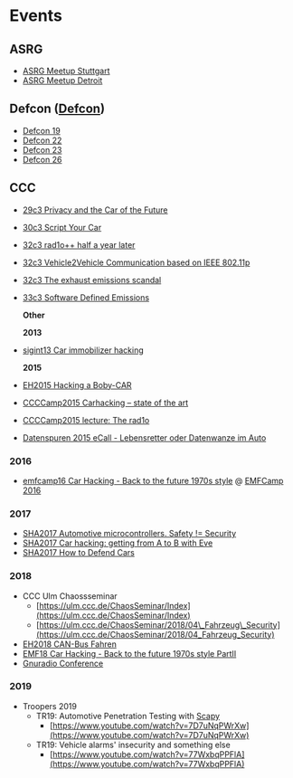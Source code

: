 # Events

## ASRG

* [ASRG Meetup Stuttgart](ASRG-Meetup-Stuttgart)
* [ASRG Meetup Detroit](ASRG-Meetup-Detroit)

## Defcon \([Defcon](https://app.gitbook.com/@andreas-uebener/s/automotivesecwiki/~/edit/drafts/-Lm_8SwzbSMGVVs4M7dm/events-1/defcon)\)

* [Defcon 19](Defcon19)
* [Defcon 22](Defcon22)
* [Defcon 23](Defcon23)
* [Defcon 26](Defcon26)

## CCC

* [29c3 Privacy and the Car of the Future](29c3_Privacy_and_the_Car_of_the_Future)
* [30c3 Script Your Car](30c3_Script_Your_Car)
* [32c3 rad1o++ half a year later ](32c3_rad1o++_half_a_year_later)
* [32c3 Vehicle2Vehicle Communication based on IEEE 802.11p](32c3_Vehicle2Vehicle_Communication_based_on_IEEE_802.11p)
* [32c3 The exhaust emissions scandal](32c3_The_exhaust_emissions_scandal)
* [33c3 Software Defined Emissions](33c3_Software_Defined_Emissions)

  **Other**

  **2013**

* [sigint13 Car immobilizer hacking](sigint13_Car-immobilizer-hacking)

  **2015**

* [EH2015 Hacking a Boby-CAR](EH15_Hacking-a-Boby-CAR)
* [CCCCamp2015 Carhacking – state of the art](ccccamp2015_Carhacking–state_of_the_art)
* [CCCCamp2015 lecture: The rad1o](ccccamp2015_lecture_The_rad1o)
* [Datenspuren 2015 eCall - Lebensretter oder Datenwanze im Auto](Datenspuren_2015_eCall-Lebensretter-oder-Datenwanze-im-Auto)

### 2016

* [emfcamp16 Car Hacking - Back to the future 1970s style](emfcamp16_Car_Hacking_Back_to_the_future_1970s_style) @ [EMFCamp 2016](EMFCamp2016)

### 2017

* [SHA2017 Automotive microcontrollers. Safety != Security](SHA2017_Automotive_microcontrollers_Safet_Security)
* [SHA2017 Car hacking: getting from A to B with Eve](SHA2017_Car_hacking_getting_from_A_to_B_with_Eve)
* [SHA2017 How to Defend Cars](SHA2017_How_to_Defend_Cars)

### 2018

* CCC Ulm Chaossseminar 
  * [https://ulm.ccc.de/ChaosSeminar/Index](https://ulm.ccc.de/ChaosSeminar/Index)
  * [https://ulm.ccc.de/ChaosSeminar/2018/04\_Fahrzeug\_Security](https://ulm.ccc.de/ChaosSeminar/2018/04_Fahrzeug_Security)
* [EH2018 CAN-Bus Fahren](EH18_CAN-Bus-Fahren)
* [EMF18 Car Hacking - Back to the future 1970s style PartII](emfcamp16_Car_Hacking_Back_to_the_future_1970s_style)
* [Gnuradio Conference](GnuradioConference)

### 2019

* Troopers 2019 
  * TR19: Automotive Penetration Testing with [Scapy](Scapy)
    * [https://www.youtube.com/watch?v=7D7uNqPWrXw](https://www.youtube.com/watch?v=7D7uNqPWrXw)
  * TR19: Vehicle alarms' insecurity and something else
    * [https://www.youtube.com/watch?v=77WxbqPPFlA](https://www.youtube.com/watch?v=77WxbqPPFlA)

